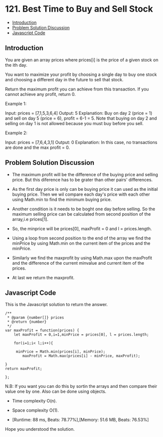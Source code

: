 # 121. Best Time to Buy and Sell Stock

- [Introduction](#introduction)
- [Problem Solution Discussion](#problemDiscussion)
- [Javascript Code](#code)

<a name="introduction"></a>

## Introduction

You are given an array prices where prices[i] is the price of a given stock on the ith day.

You want to maximize your profit by choosing a single day to buy one stock and choosing a different day in the future to sell that stock.

Return the maximum profit you can achieve from this transaction. If you cannot achieve any profit, return 0.

Example 1:

Input: prices = [7,1,5,3,6,4]
Output: 5
Explanation: Buy on day 2 (price = 1) and sell on day 5 (price = 6), profit = 6-1 = 5.
Note that buying on day 2 and selling on day 1 is not allowed because you must buy before you sell.

Example 2:

Input: prices = [7,6,4,3,1]
Output: 0
Explanation: In this case, no transactions are done and the max profit = 0.

<a name="problemDiscussion"></a>

## Problem Solution Discussion

- The maximum profit will be the difference of the buying price and selling price. But this diference has to be grater than other pairs' differences.

- As the first day price is only can be buying price it can used as the initial buying price. Then we wil compare each day's price with each other using Math.min to find the minimum buying price.

- Another condition is it needs to be boght one day before selling. So the maximum selling price can be calculated from second position of the array,i.e prices[1].

- So, the minprice will be prices[0], maxProfit = 0 and l = prices.length.

- Using a loop from second position to the end of the array we find the minPrice by using Math.min on the current item of the prices and the minPrice.

- Similarly we find the maxprofit by using Math.max upon the maxProfit and the difference of the current minvalue and current item of the prices.

- At last we return the maxprofit.

<a name="code"></a>

## Javascript Code

This is the Javascript solution to return the answer.

```
/**
 * @param {number[]} prices
 * @return {number}
 */
var maxProfit = function(prices) {
    let maxProfit = 0,i=1,minPrice = prices[0], l = prices.length;

    for(i=1;i< l;i++){

     minPrice = Math.min(prices[i], minPrice);
        maxProfit = Math.max(prices[i] - minPrice, maxProfit);

}
return maxProfit;

};

```

N.B: If you want you can do this by sortin the arrays and then compare their value one by one. Also can be done using objects.

- Time complexity O(n).
- Space complexity O(1).

- [Runtime: 88 ms, Beats: 78.77%],[Memory: 51.6 MB, Beats: 76.53%]

Hope you understood the solution.
